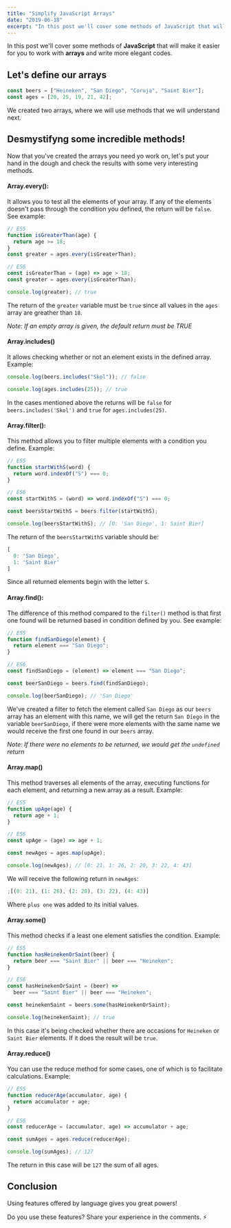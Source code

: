 ```yaml
---
title: "Simplify JavaScript Arrays"
date: "2019-06-18"
excerpt: "In this post we'll cover some methods of JavaScript that will make it easier for you to work with arrays and write more elegant codes."
---
```


In this post we'll cover some methods of **JavaScript** that will make it easier for you to work with **arrays** and write more elegant codes.

## Let's define our arrays

```ts
const beers = ["Heineken", "San Diego", "Coruja", "Saint Bier"];
const ages = [20, 25, 19, 21, 42];
```

We created two arrays, where we will use methods that we will understand next.

## Desmystifyng some incredible methods!

Now that you've created the arrays you need yo work on, let's put your hand in the dough and check the results with some very interesting methods.

#### Array.every():

It allows you to test all the elements of your array. If any of the elements doesn't pass through the condition you defined, the return will be `false`. See example:

```ts
// ES5
function isGreaterThan(age) {
  return age >= 18;
}
const greater = ages.every(isGreaterThan);

// ES6
const isGreaterThan = (age) => age > 18;
const greater = ages.every(isGreaterThan);

console.log(greater); // true
```

The return of the `greater` variable must be `true` since all values in the `ages` array are greather than `18`.

_Note: If an empty array is given, the default return must be TRUE_

#### Array.includes()

It allows checking whether or not an element exists in the defined array. Example:

```ts
console.log(beers.includes("Skol")); // false

console.log(ages.includes(25)); // true
```

In the cases mentioned above the returns will be `false` for `beers.includes('Skol')` and `true` for `ages.includes(25)`.

#### Array.filter():

This method allows you to filter multiple elements with a condition you define. Example:

```ts
// ES5
function startWithS(word) {
  return word.indexOf("S") === 0;
}

// ES6
const startWithS = (word) => word.indexOf("S") === 0;

const beersStartWithS = beers.filter(startWithS);

console.log(beersStartWithS); // [0: 'San Diego', 1: Saint Bier]
```

The return of the `beersStartWithS` variable should be:

```ts
[
  0: 'San Diego',
  1: 'Saint Bier'
]
```

Since all returned elements begin with the letter `S`.

#### Array.find():

The difference of this method compared to the `filter()` method is that first one found will be returned based in condition defined by you. See example:

```ts
// ES5
function findSanDiego(element) {
  return element === "San Diego";
}

// ES6
const findSanDiego = (element) => element === "San Diego";

const beerSanDiego = beers.find(findSanDiego);

console.log(beerSanDiego); // 'San Diego'
```

We've created a filter to fetch the element called `San Diego` as our `beers` array has an element with this name, we will get the return `San Diego` in the variable `beerSanDiego`, if there were more elements with the same name we would receive the first one found in our `beers` array.

_Note: If there were no elements to be returned, we would get the `undefined` return_

#### Array.map()

This method traverses all elements of the array, executing functions for each element, and returning a new array as a result. Example:

```ts
// ES5
function upAge(age) {
  return age + 1;
}

// ES6
const upAge = (age) => age + 1;

const newAges = ages.map(upAge);

console.log(newAges); // [0: 21, 1: 26, 2: 20, 3: 22, 4: 43]
```

We will receive the following return in `newAges`:

```ts
;[(0: 21), (1: 26), (2: 20), (3: 22), (4: 43)]
```

Where `plus one` was added to its initial values.

#### Array.some()

This method checks if a least one element satisfies the condition. Example:

```ts
// ES5
function hasHeinekenOrSaint(beer) {
  return beer === "Saint Bier" || beer === "Heineken";
}

// ES6
const hasHeinekenOrSaint = (beer) =>
  beer === "Saint Bier" || beer === "Heineken";

const heinekenSaint = beers.some(hasHeinekenOrSaint);

console.log(heinekenSaint); // true
```

In this case it's being checked whether there are occasions for `Heineken` or `Saint Bier` elements. If it does the result will be `true`.

#### Array.reduce()

You can use the reduce method for some cases, one of which is to facilitate calculations. Example:

```ts
// ES5
function reducerAge(accumulator, age) {
  return accumulator + age;
}

// ES6
const reducerAge = (accumulator, age) => accumulator + age;

const sumAges = ages.reduce(reducerAge);

console.log(sumAges); // 127
```

The return in this case will be `127` the sum of all ages.

## Conclusion

Using features offered by language gives you great powers!

Do you use these features? Share your experience in the comments. ⚡️
